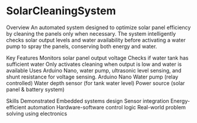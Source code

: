 # SolarCleaningSystem

Overview
An automated system designed to optimize solar panel efficiency by cleaning the panels only when necessary. The system intelligently checks solar output levels and water availability before activating a water pump to spray the panels, conserving both energy and water.

Key Features
Monitors solar panel output voltage
Checks if water tank has sufficient water
Only activates cleaning when output is low and water is available
Uses Arduino Nano, water pump, ultrasonic level sensing, and shunt resistance for voltage sensing.
Arduino Nano
Water pump (relay controlled)
Water depth sensor (for tank water level)
Power source (solar panel & battery system)

Skills Demonstrated
Embedded systems design
Sensor integration
Energy-efficient automation
Hardware-software control logic
Real-world problem solving using electronics
